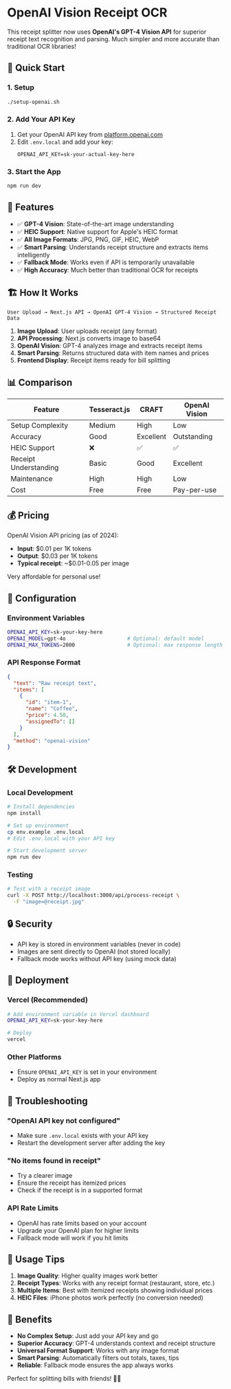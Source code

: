 # OpenAI Vision Receipt OCR

This receipt splitter now uses **OpenAI's GPT-4 Vision API** for superior receipt text recognition and parsing. Much simpler and more accurate than traditional OCR libraries!

## 🚀 Quick Start

### 1. Setup
```bash
./setup-openai.sh
```

### 2. Add Your API Key
1. Get your OpenAI API key from [platform.openai.com](https://platform.openai.com/api-keys)
2. Edit `.env.local` and add your key:
   ```
   OPENAI_API_KEY=sk-your-actual-key-here
   ```

### 3. Start the App
```bash
npm run dev
```

## 🎯 Features

- ✅ **GPT-4 Vision**: State-of-the-art image understanding
- ✅ **HEIC Support**: Native support for Apple's HEIC format
- ✅ **All Image Formats**: JPG, PNG, GIF, HEIC, WebP
- ✅ **Smart Parsing**: Understands receipt structure and extracts items intelligently
- ✅ **Fallback Mode**: Works even if API is temporarily unavailable
- ✅ **High Accuracy**: Much better than traditional OCR for receipts

## 🏗️ How It Works

```
User Upload → Next.js API → OpenAI GPT-4 Vision → Structured Receipt Data
```

1. **Image Upload**: User uploads receipt (any format)
2. **API Processing**: Next.js converts image to base64
3. **OpenAI Vision**: GPT-4 analyzes image and extracts receipt items
4. **Smart Parsing**: Returns structured data with item names and prices
5. **Frontend Display**: Receipt items ready for bill splitting

## 📊 Comparison

| Feature | Tesseract.js | CRAFT | OpenAI Vision |
|---------|--------------|-------|---------------|
| Setup Complexity | Medium | High | Low |
| Accuracy | Good | Excellent | Outstanding |
| HEIC Support | ❌ | ✅ | ✅ |
| Receipt Understanding | Basic | Good | Excellent |
| Maintenance | High | High | Low |
| Cost | Free | Free | Pay-per-use |

## 💰 Pricing

OpenAI Vision API pricing (as of 2024):
- **Input**: $0.01 per 1K tokens
- **Output**: $0.03 per 1K tokens
- **Typical receipt**: ~$0.01-0.05 per image

Very affordable for personal use!

## 🔧 Configuration

### Environment Variables
```bash
OPENAI_API_KEY=sk-your-key-here
OPENAI_MODEL=gpt-4o                    # Optional: default model
OPENAI_MAX_TOKENS=2000                 # Optional: max response length
```

### API Response Format
```json
{
  "text": "Raw receipt text",
  "items": [
    {
      "id": "item-1",
      "name": "Coffee",
      "price": 4.50,
      "assignedTo": []
    }
  ],
  "method": "openai-vision"
}
```

## 🛠️ Development

### Local Development
```bash
# Install dependencies
npm install

# Set up environment
cp env.example .env.local
# Edit .env.local with your API key

# Start development server
npm run dev
```

### Testing
```bash
# Test with a receipt image
curl -X POST http://localhost:3000/api/process-receipt \
  -F "image=@receipt.jpg"
```

## 🔒 Security

- API key is stored in environment variables (never in code)
- Images are sent directly to OpenAI (not stored locally)
- Fallback mode works without API key (using mock data)

## 🚀 Deployment

### Vercel (Recommended)
```bash
# Add environment variable in Vercel dashboard
OPENAI_API_KEY=sk-your-key-here

# Deploy
vercel
```

### Other Platforms
- Ensure `OPENAI_API_KEY` is set in your environment
- Deploy as normal Next.js app

## 🔧 Troubleshooting

### "OpenAI API key not configured"
- Make sure `.env.local` exists with your API key
- Restart the development server after adding the key

### "No items found in receipt"
- Try a clearer image
- Ensure the receipt has itemized prices
- Check if the receipt is in a supported format

### API Rate Limits
- OpenAI has rate limits based on your account
- Upgrade your OpenAI plan for higher limits
- Fallback mode will work if you hit limits

## 📱 Usage Tips

1. **Image Quality**: Higher quality images work better
2. **Receipt Types**: Works with any receipt format (restaurant, store, etc.)
3. **Multiple Items**: Best with itemized receipts showing individual prices
4. **HEIC Files**: iPhone photos work perfectly (no conversion needed)

## 🎉 Benefits

- **No Complex Setup**: Just add your API key and go
- **Superior Accuracy**: GPT-4 understands context and receipt structure
- **Universal Format Support**: Works with any image format
- **Smart Parsing**: Automatically filters out totals, taxes, tips
- **Reliable**: Fallback mode ensures the app always works

Perfect for splitting bills with friends! 🍕💸
